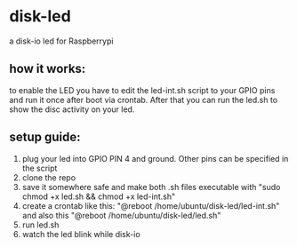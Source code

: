 # disk-led
a disk-io led for Raspberrypi
## how it works:
to enable the LED you have to edit the led-int.sh script to your GPIO pins and run it once after boot via crontab. 
After that you can run the led.sh to show the disc activity on your led.
## setup guide:
1. plug your led into GPIO PIN 4 and ground. Other pins can be specified in the script
2. clone the repo
3. save it somewhere safe and make both .sh files executable with "sudo chmod +x led.sh && chmod +x led-int.sh"
4. create a crontab like this: "@reboot /home/ubuntu/disk-led/led-int.sh" and also this "@reboot /home/ubuntu/disk-led/led.sh"
5. run led.sh
6. watch the led blink while disk-io

